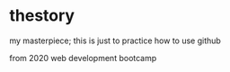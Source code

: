 # thestory
my masterpiece;
this is just to practice how to use github

from 2020 web development bootcamp
